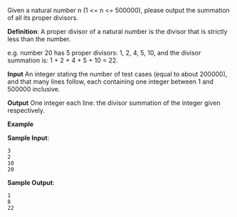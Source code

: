 Given a natural number n (1 <= n <= 500000), please output the summation of all its proper divisors.

**Definition**: A proper divisor of a natural number is the divisor that is strictly less than the number.

e.g. number 20 has 5 proper divisors: 1, 2, 4, 5, 10, and the divisor summation is: 1 + 2 + 4 + 5 + 10 = 22.


**Input**
An integer stating the number of test cases (equal to about 200000), and that many lines follow, each containing one integer between 1 and 500000 inclusive.

**Output**
One integer each line: the divisor summation of the integer given respectively.

**Example**

**Sample Input**:

    3
    2
    10
    20

**Sample Output**:

    1
    8
    22
    